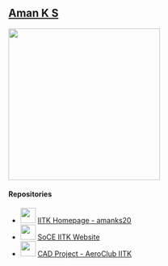 ## [Aman K S](https://home.iitk.ac.in/~amanks20/)

<code><img height="300" src = "https://github.com/amanks-20/iitk_home/blob/master/assets/images/misc/cover1.png"></code>

#### Repositories
- <code><img height="30" src = "https://home.iitk.ac.in/~amanks20/assets/images/work/iitk.png"></code> [IITK Homepage - amanks20](https://github.com/amanks-20/iitk_home)
- <code><img height="30" src = "https://home.iitk.ac.in/~amanks20/assets/images/work/soce.png"></code> [SoCE IITK Website](https://github.com/SOCE-IITK/soce)
- <code><img height="30" src = "https://home.iitk.ac.in/~amanks20/assets/images/work/aero.png"></code> [CAD Project - AeroClub IITK](https://github.com/amanks-20/CAD-Project)


<!----
<code><img height="80" src = "https://pbs.twimg.com/profile_banners/1282190622246354947/1631566886/1500x500"></code>

#### Languages and Tools
<code><img height="30" src = "https://raw.githubusercontent.com/github/explore/80688e429a7d4ef2fca1e82350fe8e3517d3494d/topics/cpp/cpp.png"></code>
<code><img height="30" src = "https://raw.githubusercontent.com/github/explore/80688e429a7d4ef2fca1e82350fe8e3517d3494d/topics/c/c.png"></code>
<code><img height="30" src = "https://raw.githubusercontent.com/github/explore/80688e429a7d4ef2fca1e82350fe8e3517d3494d/topics/html/html.png"></code>
<code><img height="30" src = "https://raw.githubusercontent.com/github/explore/80688e429a7d4ef2fca1e82350fe8e3517d3494d/topics/css/css.png"></code>
<code><img height="30" src = "https://raw.githubusercontent.com/github/explore/80688e429a7d4ef2fca1e82350fe8e3517d3494d/topics/google/google.png"></code>
<code><img height="30" src = "https://raw.githubusercontent.com/github/explore/80688e429a7d4ef2fca1e82350fe8e3517d3494d/topics/windows/windows.png"></code>
<code><img height="30" src = "https://raw.githubusercontent.com/github/explore/80688e429a7d4ef2fca1e82350fe8e3517d3494d/topics/chrome/chrome.png"></code>
<code><img height="30" src = "https://raw.githubusercontent.com/github/explore/80688e429a7d4ef2fca1e82350fe8e3517d3494d/topics/atom/atom.png"></code>
---->
